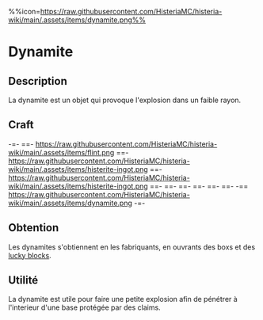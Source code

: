 %%icon=https://raw.githubusercontent.com/HisteriaMC/histeria-wiki/main/.assets/items/dynamite.png%%

# Dynamite

## Description
La dynamite est un objet qui provoque l'explosion dans un faible rayon.

## Craft
-=-
 ==- https://raw.githubusercontent.com/HisteriaMC/histeria-wiki/main/.assets/items/flint.png
 ==- https://raw.githubusercontent.com/HisteriaMC/histeria-wiki/main/.assets/items/histerite-ingot.png
 ==- https://raw.githubusercontent.com/HisteriaMC/histeria-wiki/main/.assets/items/histerite-ingot.png
 ==- 
 ==- 
 ==- 
 ==- 
 ==- 
 ==- 
 -== https://raw.githubusercontent.com/HisteriaMC/histeria-wiki/main/.assets/items/dynamite.png
-=-

## Obtention
Les dynamites s'obtiennent en les fabriquants, en ouvrants des boxs et des [lucky blocks](https://histeria.fr/wiki/blocs/lucky-block).

## Utilité
La dynamite est utile pour faire une petite explosion afin de pénétrer à l'interieur d'une base protégée par des claims.
